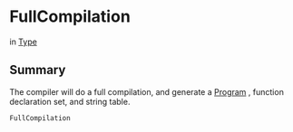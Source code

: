 # FullCompilation

 in [Type](/api/csharp/yarn.compiler.compilationjob.type.md)

## Summary

The compiler will do a full compilation, and
generate a  <a href="yarn.program.md">Program</a> , function declaration set,
and string table.

```csharp
FullCompilation
```

